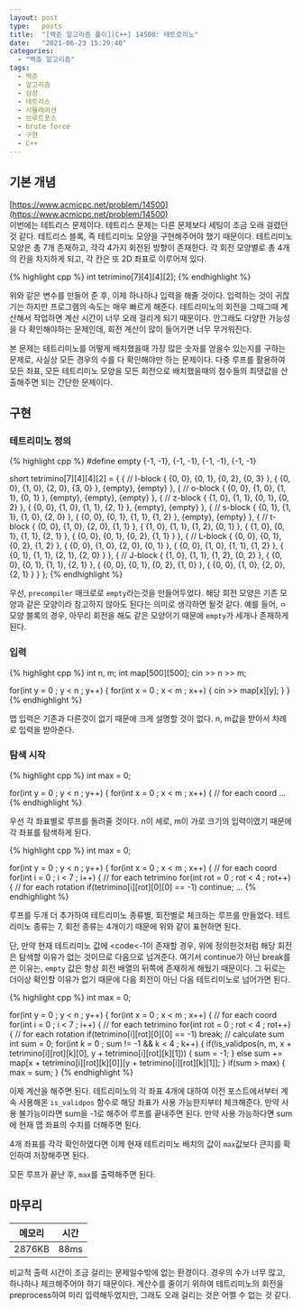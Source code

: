 ```yaml
---
layout: post
type:   posts
title:  "[백준 알고리즘 풀이][C++] 14500: 테트로미노"
date:   "2021-06-23 15:29:40"
categories:
  - "백준 알고리즘"
tags:
  - 백준
  - 알고리즘
  - 삼성
  - 테트리스
  - 시뮬레이션
  - 브루트포스
  - brute force
  - 구현
  - C++
---
```


## 기본 개념
[https://www.acmicpc.net/problem/14500](https://www.acmicpc.net/problem/14500)<br/>
이번에는 테트리스 문제이다. 테트리스 문제는 다른 문제보다 세팅이 조금 오래 걸렸던 것 같다. 테트리스 블록, 즉 테트리미노 모양을 구현해주어야 했기 때문이다. 테트리미노 모양은 총 7개 존재하고, 각각 4가지 회전된 방향이 존재한다. 각 회전 모양별로 총 4개의 칸을 차지하게 되고, 각 칸은 또 2D 좌표로 이루어져 있다.

{% highlight cpp %}
int tetrimino[7][4][4][2];
{% endhighlight %}

위와 같은 변수를 만들어 준 후, 이제 하나하나 입력을 해줄 것이다. 입력하는 것이 귀찮기는 하지만 프로그램의 속도는 매우 빠르게 해준다. 테트리미노의 회전을 그때그때 계산해서 작업하면 계산 시간이 너무 오래 걸리게 되기 때문이다. 안그래도 다양한 가능성을 다 확인해야하는 문제인데, 회전 계산이 많이 들어가면 너무 무거워진다.

본 문제는 테트리미노를 어떻게 배치했을때 가장 많은 숫자를 얻을수 있는지를 구하는 문제로, 사실상 모든 경우의 수를 다 확인해야만 하는 문제이다. 다중 루프를 활용하여 모든 좌표, 모든 테트리미노 모양을 모든 회전으로 배치했을때의 점수들의 최댓값을 산출해주면 되는 간단한 문제이다.


## 구현

### 테트리미노 정의

{% highlight cpp %}
#define empty {-1, -1}, {-1, -1}, {-1, -1}, {-1, -1}

short tetrimino[7][4][4][2] = {
	{ // I-block
		{ {0, 0}, {0, 1}, {0, 2}, {0, 3} },
		{ {0, 0}, {1, 0}, {2, 0}, {3, 0} },
		{empty},
		{empty}
	},
	{ // o-block
		{ {0, 0}, {1, 0}, {1, 1}, {0, 1} },
		{empty},
		{empty},
		{empty}
	},
	{ // z-block
		{ {1, 0}, {1, 1}, {0, 1}, {0, 2} },
		{ {0, 0}, {1, 0}, {1, 1}, {2, 1} },
		{empty},
		{empty}
	},
	{ // s-block
		{ {0, 1}, {1, 1}, {1, 0}, {2, 0} },
		{ {0, 0}, {0, 1}, {1, 1}, {1, 2} },
		{empty},
		{empty}
	},
	{ // t-block
		{ {0, 0}, {1, 0}, {2, 0}, {1, 1} },
		{ {1, 0}, {1, 1}, {1, 2}, {0, 1} },
		{ {1, 0}, {0, 1}, {1, 1}, {2, 1} },
		{ {0, 0}, {0, 1}, {0, 2}, {1, 1} } 
	},
	{ // L-block
		{ {0, 0}, {0, 1}, {0, 2}, {1, 2} },
		{ {0, 0}, {1, 0}, {2, 0}, {0, 1} },
		{ {0, 0}, {1, 0}, {1, 1}, {1, 2} },
		{ {0, 1}, {1, 1}, {2, 1}, {2, 0} }
	},
	{ // J-block
		{ {1, 0}, {1, 1}, {1, 2}, {0, 2} },
		{ {0, 0}, {0, 1}, {1, 1}, {2, 1} },
		{ {0, 0}, {0, 1}, {0, 2}, {1, 0} },
		{ {0, 0}, {1, 0}, {2, 0}, {2, 1} }
	}
};
{% endhighlight %}

우선, <code>precompiler</code> 매크로로 <code>empty</code>라는것을 만들어두었다. 해당 회전 모양은 기존 모양과 같은 모양이라 참고하지 않아도 된다는 의미로 생각하면 될것 같다. 예를 들어, <code>ㅁ</code>모양 블록의 경우, 아무리 회전을 해도 같은 모양이기 때문에 <code>empty</code>가 세개나 존재하게 된다.

### 입력
{% highlight cpp %}
int n, m;
int map[500][500];
cin >> n >> m;
	
for(int y = 0 ; y < n ; y++) {
	for(int x = 0 ; x < m ; x++) {
		cin >> map[x][y];
	}
}
{% endhighlight %}

맵 입력은 기존과 다른것이 없기 때문에 크게 설명할 것이 없다. n, m값을 받아서 차례로 입력을 받아준다.

### 탐색 시작
{% highlight cpp %}
int max = 0;
	
for(int y = 0 ; y < n ; y++) {
	for(int x = 0 ; x < m ; x++) { // for each coord
	...
{% endhighlight %}

우선 각 좌표별로 루프를 돌려줄 것이다. n이 세로, m이 가로 크기의 입력이였기 때문에 각 좌표를 탐색하게 된다.

{% highlight cpp %}
int max = 0;
	
for(int y = 0 ; y < n ; y++) {
	for(int x = 0 ; x < m ; x++) { // for each coord
		for(int i = 0 ; i < 7 ; i++) { // for each tetrimino
			for(int rot = 0 ; rot < 4 ; rot++) { // for each rotation
				if(tetrimino[i][rot][0][0] == -1) continue;
				...
{% endhighlight %}

루프를 두개 더 추가하여 테트리미노 종류별, 회전별로 체크하는 루프를 만들었다. 테트리미노 종류는 7, 회전 종류는 4개이기 때문에 위와 같이 표현하면 된다.

단, 만약 현재 테트리미노 값에 <code<-1</code>이 존재할 경우, 위에 정의한것처럼 해당 회전은 탐색할 이유가 없는 것이므로 다음으로 넘겨준다. 여기서 continue가 아닌 break를 쓴 이유는, <code>empty</code> 값은 항상 회전 배열의 뒤쪽에 존재하게 해뒀기 때문이다. 그 뒤로는 더이상 확인할 이유가 없기 때문에 다음 회전이 아닌 다음 테트리미노로 넘어가면 된다.


{% highlight cpp %}
int max = 0;
	
for(int y = 0 ; y < n ; y++) {
	for(int x = 0 ; x < m ; x++) { // for each coord
		for(int i = 0 ; i < 7 ; i++) { // for each tetrimino
			for(int rot = 0 ; rot < 4 ; rot++) { // for each rotation
				if(tetrimino[i][rot][0][0] == -1) break;
				// calculate sum
				int sum = 0;
				for(int k = 0 ; sum != -1 && k < 4 ; k++) {
					if(!is_validpos(n, m, x + tetrimino[i][rot][k][0], y + tetrimino[i][rot][k][1])) {
						sum = -1;
					} else sum += map[x + tetrimino[i][rot][k][0]][y + tetrimino[i][rot][k][1]];
				}
				if(sum > max) {
					max = sum;
				}
{% endhighlight %}

이제 계산을 해주면 된다. 테트리미노의 각 좌표 4개에 대하여 이전 포스트에서부터 계속 사용해온 <code>is_validpos</code> 함수로 해당 좌표가 사용 가능한지부터 체크해준다. 만약 사용 불가능이라면 sum을 -1로 해주어 루프를 끝내주면 된다. 만약 사용 가능하다면 sum에 현재 맵 좌표의 수치를 더해주면 된다.

4개 좌표를 각각 확인하였다면 이제 현재 테트리미노 배치의 값이 <code>max</code>값보다 큰지를 확인하여 저장해주면 된다.

모든 루프가 끝난 후, <code>max</code>를 출력해주면 된다.

## 마무리

| 메모리 | 시간 |
| ----- | --- |
| 2876KB | 88ms |

비교적 출력 시간이 조금 걸리는 문제일수밖에 없는 환경이다. 경우의 수가 너무 많고, 하나하나 체크해주어야 하기 때문이다. 계산수를 줄이기 위하여 테트리미노의 회전을 preprocess하여 미리 입력해두었지만, 그래도 오래 걸리는 것은 어쩔 수 없는 것 같다.
